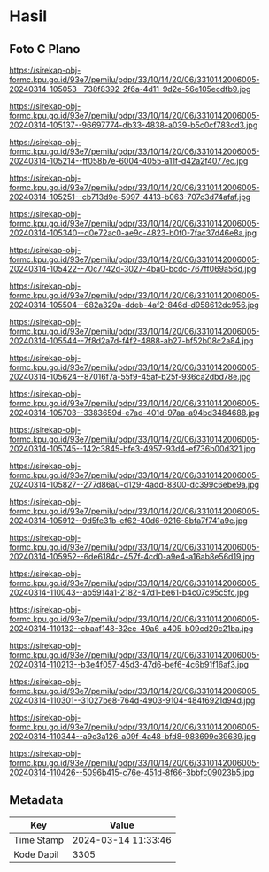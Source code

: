 # Hasil

## Foto C Plano

https://sirekap-obj-formc.kpu.go.id/93e7/pemilu/pdpr/33/10/14/20/06/3310142006005-20240314-105053--738f8392-2f6a-4d11-9d2e-56e105ecdfb9.jpg

https://sirekap-obj-formc.kpu.go.id/93e7/pemilu/pdpr/33/10/14/20/06/3310142006005-20240314-105137--96697774-db33-4838-a039-b5c0cf783cd3.jpg

https://sirekap-obj-formc.kpu.go.id/93e7/pemilu/pdpr/33/10/14/20/06/3310142006005-20240314-105214--ff058b7e-6004-4055-a11f-d42a2f4077ec.jpg

https://sirekap-obj-formc.kpu.go.id/93e7/pemilu/pdpr/33/10/14/20/06/3310142006005-20240314-105251--cb713d9e-5997-4413-b063-707c3d74afaf.jpg

https://sirekap-obj-formc.kpu.go.id/93e7/pemilu/pdpr/33/10/14/20/06/3310142006005-20240314-105340--d0e72ac0-ae9c-4823-b0f0-7fac37d46e8a.jpg

https://sirekap-obj-formc.kpu.go.id/93e7/pemilu/pdpr/33/10/14/20/06/3310142006005-20240314-105422--70c7742d-3027-4ba0-bcdc-767ff069a56d.jpg

https://sirekap-obj-formc.kpu.go.id/93e7/pemilu/pdpr/33/10/14/20/06/3310142006005-20240314-105504--682a329a-ddeb-4af2-846d-d958612dc956.jpg

https://sirekap-obj-formc.kpu.go.id/93e7/pemilu/pdpr/33/10/14/20/06/3310142006005-20240314-105544--7f8d2a7d-f4f2-4888-ab27-bf52b08c2a84.jpg

https://sirekap-obj-formc.kpu.go.id/93e7/pemilu/pdpr/33/10/14/20/06/3310142006005-20240314-105624--87016f7a-55f9-45af-b25f-936ca2dbd78e.jpg

https://sirekap-obj-formc.kpu.go.id/93e7/pemilu/pdpr/33/10/14/20/06/3310142006005-20240314-105703--3383659d-e7ad-401d-97aa-a94bd3484688.jpg

https://sirekap-obj-formc.kpu.go.id/93e7/pemilu/pdpr/33/10/14/20/06/3310142006005-20240314-105745--142c3845-bfe3-4957-93d4-ef736b00d321.jpg

https://sirekap-obj-formc.kpu.go.id/93e7/pemilu/pdpr/33/10/14/20/06/3310142006005-20240314-105827--277d86a0-d129-4add-8300-dc399c6ebe9a.jpg

https://sirekap-obj-formc.kpu.go.id/93e7/pemilu/pdpr/33/10/14/20/06/3310142006005-20240314-105912--9d5fe31b-ef62-40d6-9216-8bfa7f741a9e.jpg

https://sirekap-obj-formc.kpu.go.id/93e7/pemilu/pdpr/33/10/14/20/06/3310142006005-20240314-105952--6de6184c-457f-4cd0-a9e4-a16ab8e56d19.jpg

https://sirekap-obj-formc.kpu.go.id/93e7/pemilu/pdpr/33/10/14/20/06/3310142006005-20240314-110043--ab5914a1-2182-47d1-be61-b4c07c95c5fc.jpg

https://sirekap-obj-formc.kpu.go.id/93e7/pemilu/pdpr/33/10/14/20/06/3310142006005-20240314-110132--cbaaf148-32ee-49a6-a405-b09cd29c21ba.jpg

https://sirekap-obj-formc.kpu.go.id/93e7/pemilu/pdpr/33/10/14/20/06/3310142006005-20240314-110213--b3e4f057-45d3-47d6-bef6-4c6b91f16af3.jpg

https://sirekap-obj-formc.kpu.go.id/93e7/pemilu/pdpr/33/10/14/20/06/3310142006005-20240314-110301--31027be8-764d-4903-9104-484f6921d94d.jpg

https://sirekap-obj-formc.kpu.go.id/93e7/pemilu/pdpr/33/10/14/20/06/3310142006005-20240314-110344--a9c3a126-a09f-4a48-bfd8-983699e39639.jpg

https://sirekap-obj-formc.kpu.go.id/93e7/pemilu/pdpr/33/10/14/20/06/3310142006005-20240314-110426--5096b415-c76e-451d-8f66-3bbfc09023b5.jpg


## Metadata

| Key        | Value               |
| ---------- | ------------------- |
| Time Stamp | 2024-03-14 11:33:46 |
| Kode Dapil | 3305                |



